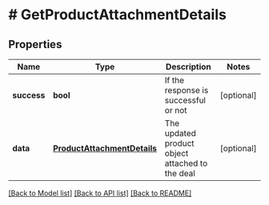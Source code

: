 # # GetProductAttachmentDetails

## Properties

Name | Type | Description | Notes
------------ | ------------- | ------------- | -------------
**success** | **bool** | If the response is successful or not | [optional]
**data** | [**ProductAttachmentDetails**](ProductAttachmentDetails.md) | The updated product object attached to the deal | [optional]

[[Back to Model list]](../README.md#documentation-for-models) [[Back to API list]](../README.md#documentation-for-api-endpoints) [[Back to README]](../README.md)
